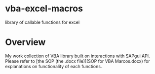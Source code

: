 # vba-excel-macros
library of callable functions for excel

# Overview
My work collection of VBA library built on interactions with SAPgui API. Please refer to [the SOP (the .docx file)](SOP for VBA Marcos.docx) for explanations on functionality of each functions.
